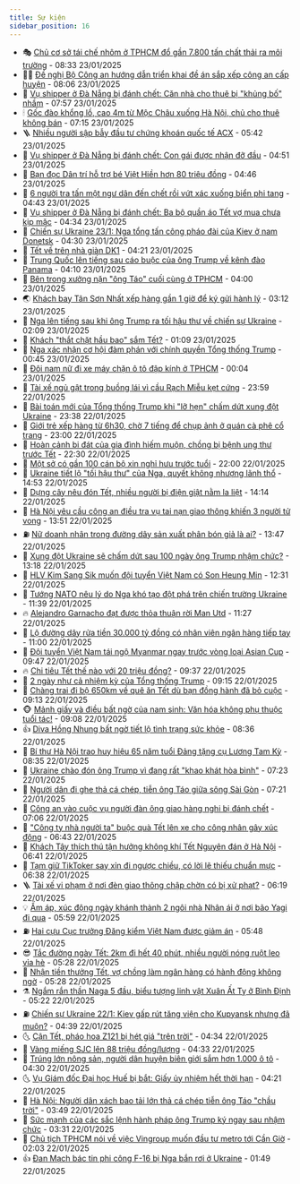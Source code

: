 ```yaml
---
title: Sự kiện
sidebar_position: 16
---
```


<!-- dantri-su-kien:START -->
- 🎭 [Chủ cơ sở tái chế nhôm ở TPHCM đổ gần 7.800 tấn chất thải ra môi trường](https://dantri.com.vn/phap-luat/chu-co-so-tai-che-nhom-o-tphcm-do-gan-7800-tan-chat-thai-ra-moi-truong-20250123151522328.htm) - 08:33 23/01/2025
- 👨‍🏫 [Đề nghị Bộ Công an hướng dẫn triển khai đề án sắp xếp công an cấp huyện](https://dantri.com.vn/xa-hoi/de-nghi-bo-cong-an-huong-dan-trien-khai-de-an-sap-xep-cong-an-cap-huyen-20250123150249146.htm) - 08:06 23/01/2025
- 🌮 [Vụ shipper ở Đà Nẵng bị đánh chết: Căn nhà cho thuê bị &quot;khủng bố&quot; nhầm](https://dantri.com.vn/xa-hoi/vu-shipper-o-da-nang-bi-danh-chet-can-nha-cho-thue-bi-khung-bo-nham-20250123115837151.htm) - 07:57 23/01/2025
- 🕯 [Gốc đào khổng lồ, cao 4m từ Mộc Châu xuống Hà Nội, chủ cho thuê không bán](https://dantri.com.vn/doi-song/goc-dao-khong-lo-cao-4m-tu-moc-chau-xuong-ha-noi-chu-cho-thue-khong-ban-20250123131408759.htm) - 07:15 23/01/2025
- 🪜 [Nhiều người sập bẫy đầu tư chứng khoán quốc tế ACX](https://dantri.com.vn/phap-luat/nhieu-nguoi-sap-bay-dau-tu-chung-khoan-quoc-te-acx-20250122193153784.htm) - 05:42 23/01/2025
- 🐘 [Vụ shipper ở Đà Nẵng bị đánh chết: Con gái được nhận đỡ đầu](https://dantri.com.vn/xa-hoi/vu-shipper-o-da-nang-bi-danh-chet-con-gai-duoc-nhan-do-dau-20250123114210813.htm) - 04:51 23/01/2025
- 🤔 [Bạn đọc Dân trí hỗ trợ bé Việt Hiền hơn 80 triệu đồng](https://dantri.com.vn/tam-long-nhan-ai/ban-doc-dan-tri-ho-tro-be-viet-hien-hon-80-trieu-dong-20250122061522241.htm) - 04:46 23/01/2025
- 🧠 [6 người tra tấn một ngư dân đến chết rồi vứt xác xuống biển phi tang](https://dantri.com.vn/phap-luat/6-nguoi-tra-tan-mot-ngu-dan-den-chet-roi-vut-xac-xuong-bien-phi-tang-20250123111300044.htm) - 04:43 23/01/2025
- 📝 [Vụ shipper ở Đà Nẵng bị đánh chết: Ba bộ quần áo Tết vợ mua chưa kịp mặc](https://dantri.com.vn/xa-hoi/vu-shipper-o-da-nang-bi-danh-chet-ba-bo-quan-ao-tet-vo-mua-chua-kip-mac-20250123103844320.htm) - 04:34 23/01/2025
- 🦏 [Chiến sự Ukraine 23/1: Nga tổng tấn công pháo đài của Kiev ở nam Donetsk](https://dantri.com.vn/the-gioi/chien-su-ukraine-231-nga-tong-tan-cong-phao-dai-cua-kiev-o-nam-donetsk-20250123110459418.htm) - 04:30 23/01/2025
- 🥰 [Tết về trên nhà giàn DK1](https://dantri.com.vn/xa-hoi/tet-ve-tren-nha-gian-dk1-20250123102701545.htm) - 04:21 23/01/2025
- 🤗 [Trung Quốc lên tiếng sau cáo buộc của ông Trump về kênh đào Panama](https://dantri.com.vn/the-gioi/trung-quoc-len-tieng-sau-cao-buoc-cua-ong-trump-ve-kenh-dao-panama-20250123103615733.htm) - 04:10 23/01/2025
- 🌈 [Bên trong xưởng nặn &quot;ông Táo&quot; cuối cùng ở TPHCM](https://dantri.com.vn/tet-2025/ben-trong-xuong-nan-ong-tao-cuoi-cung-o-tphcm-20250119175729729.htm) - 04:00 23/01/2025
- 🌏 [Khách bay Tân Sơn Nhất xếp hàng gần 1 giờ để ký gửi hành lý](https://dantri.com.vn/xa-hoi/khach-bay-tan-son-nhat-xep-hang-gan-1-gio-de-ky-gui-hanh-ly-20250123100601373.htm) - 03:12 23/01/2025
- 💄 [Nga lên tiếng sau khi ông Trump ra tối hậu thư về chiến sự Ukraine](https://dantri.com.vn/the-gioi/nga-len-tieng-sau-khi-ong-trump-ra-toi-hau-thu-ve-chien-su-ukraine-20250123084827507.htm) - 02:09 23/01/2025
- 👺 [Khách &quot;thắt chặt hầu bao&quot; sắm Tết?](https://dantri.com.vn/kinh-doanh/khach-that-chat-hau-bao-sam-tet-20250122164634538.htm) - 01:09 23/01/2025
- 👹 [Nga xác nhận cơ hội đàm phán với chính quyền Tổng thống Trump](https://dantri.com.vn/the-gioi/nga-xac-nhan-co-hoi-dam-phan-voi-chinh-quyen-tong-thong-trump-20250123072802067.htm) - 00:45 23/01/2025
- 🌊 [Đôi nam nữ đi xe máy chặn ô tô đập kính ở TPHCM](https://dantri.com.vn/xa-hoi/doi-nam-nu-di-xe-may-chan-o-to-dap-kinh-o-tphcm-20250123011131539.htm) - 00:04 23/01/2025
- 🤠 [Tài xế ngủ gật trong buồng lái vì cầu Rạch Miễu kẹt cứng](https://dantri.com.vn/xa-hoi/tai-xe-ngu-gat-trong-buong-lai-vi-cau-rach-mieu-ket-cung-20250123031115281.htm) - 23:59 22/01/2025
- 🎊 [Bài toán mới của Tổng thống Trump khi &quot;lỡ hẹn&quot; chấm dứt xung đột Ukraine](https://dantri.com.vn/the-gioi/bai-toan-moi-cua-tong-thong-trump-khi-lo-hen-cham-dut-xung-dot-ukraine-20250122160337315.htm) - 23:38 22/01/2025
- 🐘 [Giới trẻ xếp hàng từ 6h30, chờ 7 tiếng để chụp ảnh ở quán cà phê cổ trang](https://dantri.com.vn/tet-2025/gioi-tre-xep-hang-tu-6h30-cho-7-tieng-de-chup-anh-o-quan-ca-phe-co-trang-20250122004920541.htm) - 23:00 22/01/2025
- 💂 [Hoàn cảnh bi đát của gia đình hiếm muộn, chồng bị bệnh ung thư trước Tết](https://dantri.com.vn/tam-long-nhan-ai/hoan-canh-bi-dat-cua-gia-dinh-hiem-muon-chong-bi-benh-ung-thu-truoc-tet-20250122163453755.htm) - 22:30 22/01/2025
- 👹 [Một sở có gần 100 cán bộ xin nghỉ hưu trước tuổi](https://dantri.com.vn/lao-dong-viec-lam/mot-so-co-gan-100-can-bo-xin-nghi-huu-truoc-tuoi-20250122202901140.htm) - 22:00 22/01/2025
- 🦒 [Ukraine tiết lộ &quot;tối hậu thư&quot; của Nga, quyết không nhượng lãnh thổ](https://dantri.com.vn/the-gioi/ukraine-tiet-lo-toi-hau-thu-cua-nga-quyet-khong-nhuong-lanh-tho-20250122211543309.htm) - 14:53 22/01/2025
- 🗽 [Dựng cây nêu đón Tết, nhiều người bị điện giật nằm la liệt](https://dantri.com.vn/xa-hoi/dung-cay-neu-don-tet-nhieu-nguoi-bi-dien-giat-nam-la-liet-20250122205637004.htm) - 14:14 22/01/2025
- 💄 [Hà Nội yêu cầu công an điều tra vụ tai nạn giao thông khiến 3 người tử vong](https://dantri.com.vn/xa-hoi/ha-noi-yeu-cau-cong-an-dieu-tra-vu-tai-nan-giao-thong-khien-3-nguoi-tu-vong-20250122202329909.htm) - 13:51 22/01/2025
- ⛽️ [Nữ doanh nhân trong đường dây sản xuất phân bón giả là ai?](https://dantri.com.vn/phap-luat/nu-doanh-nhan-trong-duong-day-san-xuat-phan-bon-gia-la-ai-20250122195946406.htm) - 13:47 22/01/2025
- 🥷 [Xung đột Ukraine sẽ chấm dứt sau 100 ngày ông Trump nhậm chức?](https://dantri.com.vn/the-gioi/xung-dot-ukraine-se-cham-dut-sau-100-ngay-ong-trump-nham-chuc-20250122185753688.htm) - 13:18 22/01/2025
- 🤖 [HLV Kim Sang Sik muốn đội tuyển Việt Nam có Son Heung Min](https://dantri.com.vn/the-thao/hlv-kim-sang-sik-muon-doi-tuyen-viet-nam-co-son-heung-min-20250122192509968.htm) - 12:31 22/01/2025
- 🌊 [Tướng NATO nêu lý do Nga khó tạo đột phá trên chiến trường Ukraine](https://dantri.com.vn/the-gioi/tuong-nato-neu-ly-do-nga-kho-tao-dot-pha-tren-chien-truong-ukraine-20250122172451539.htm) - 11:39 22/01/2025
- 🔥 [Alejandro Garnacho đạt được thỏa thuận rời Man Utd](https://dantri.com.vn/the-thao/alejandro-garnacho-dat-duoc-thoa-thuan-roi-man-utd-20250122182712293.htm) - 11:27 22/01/2025
- 🦏 [Lộ đường dây rửa tiền 30.000 tỷ đồng có nhân viên ngân hàng tiếp tay](https://dantri.com.vn/phap-luat/lo-duong-day-rua-tien-30000-ty-dong-co-nhan-vien-ngan-hang-tiep-tay-20250122173624613.htm) - 11:00 22/01/2025
- 🐘 [Đội tuyển Việt Nam tái ngộ Myanmar ngay trước vòng loại Asian Cup](https://dantri.com.vn/the-thao/doi-tuyen-viet-nam-tai-ngo-myanmar-ngay-truoc-vong-loai-asian-cup-20250122162932478.htm) - 09:47 22/01/2025
- 🔥 [Chi tiêu Tết thế nào với 20 triệu đồng?](https://dantri.com.vn/kinh-doanh/chi-tieu-tet-the-nao-voi-20-trieu-dong-20250122125456183.htm) - 09:37 22/01/2025
- 💼 [2 ngày như cả nhiệm kỳ của Tổng thống Trump](https://dantri.com.vn/the-gioi/2-ngay-nhu-ca-nhiem-ky-cua-tong-thong-trump-20250122160259672.htm) - 09:15 22/01/2025
- 🚀 [Chàng trai đi bộ 650km về quê ăn Tết dù bạn đồng hành đã bỏ cuộc](https://dantri.com.vn/doi-song/chang-trai-di-bo-650km-ve-que-an-tet-du-ban-dong-hanh-da-bo-cuoc-20250122142217780.htm) - 09:13 22/01/2025
- 🐵 [Mảnh giấy và điều bất ngờ của nam sinh: Văn hóa không phụ thuộc tuổi tác!](https://dantri.com.vn/ban-doc/manh-giay-va-dieu-bat-ngo-cua-nam-sinh-van-hoa-khong-phu-thuoc-tuoi-tac-20250122153757981.htm) - 09:08 22/01/2025
- 👍 [Diva Hồng Nhung bất ngờ tiết lộ tình trạng sức khỏe](https://dantri.com.vn/giai-tri/diva-hong-nhung-bat-ngo-tiet-lo-tinh-trang-suc-khoe-20250122151933878.htm) - 08:36 22/01/2025
- 🚦 [Bí thư Hà Nội trao huy hiệu 65 năm tuổi Đảng tặng cụ Lương Tam Kỳ](https://dantri.com.vn/xa-hoi/bi-thu-ha-noi-trao-huy-hieu-65-nam-tuoi-dang-tang-cu-luong-tam-ky-20250122145747734.htm) - 08:35 22/01/2025
- 🥸 [Ukraine chào đón ông Trump vì đang rất &quot;khao khát hòa bình&quot;](https://dantri.com.vn/the-gioi/ukraine-chao-don-ong-trump-vi-dang-rat-khao-khat-hoa-binh-20250122111622679.htm) - 07:23 22/01/2025
- 🥷 [Người dân  đi ghe thả cá chép, tiễn ông Táo giữa sông Sài Gòn](https://dantri.com.vn/tet-2025/nguoi-dan-di-ghe-tha-ca-chep-tien-ong-tao-giua-song-sai-gon-20250122133216790.htm) - 07:21 22/01/2025
- 🤡 [Công an vào cuộc vụ người đàn ông giao hàng nghi bị đánh chết](https://dantri.com.vn/phap-luat/cong-an-vao-cuoc-vu-nguoi-dan-ong-giao-hang-nghi-bi-danh-chet-20250122132946189.htm) - 07:06 22/01/2025
- 🥳 [&quot;Công ty nhà người ta&quot; buộc quà Tết lên xe cho công nhân gây xúc động](https://dantri.com.vn/lao-dong-viec-lam/cong-ty-nha-nguoi-ta-buoc-qua-tet-len-xe-cho-cong-nhan-gay-xuc-dong-20250122123749267.htm) - 06:43 22/01/2025
- 🤩 [Khách Tây thích thú tận hưởng không khí Tết Nguyên đán ở Hà Nội](https://dantri.com.vn/du-lich/khach-tay-thich-thu-tan-huong-khong-khi-tet-nguyen-dan-o-ha-noi-20250122131022414.htm) - 06:41 22/01/2025
- 🎡 [Tạm giữ TikToker say xỉn đi ngược chiều, có lời lẽ thiếu chuẩn mực](https://dantri.com.vn/phap-luat/tam-giu-tiktoker-say-xin-di-nguoc-chieu-co-loi-le-thieu-chuan-muc-20250122132412895.htm) - 06:38 22/01/2025
- 🪜 [Tài xế vi phạm ở nơi đèn giao thông chập chờn có bị xử phạt?](https://dantri.com.vn/xa-hoi/tai-xe-vi-pham-o-noi-den-giao-thong-chap-chon-co-bi-xu-phat-20250122111224057.htm) - 06:19 22/01/2025
- 💡 [Ấm áp, xúc động ngày khánh thành 2 ngôi nhà Nhân ái ở nơi bão Yagi đi qua](https://dantri.com.vn/tam-long-nhan-ai/am-ap-xuc-dong-ngay-khanh-thanh-2-ngoi-nha-nhan-ai-o-noi-bao-yagi-di-qua-20250122113737592.htm) - 05:59 22/01/2025
- ⛽️ [Hai cựu Cục trưởng Đăng kiểm Việt Nam được giảm án](https://dantri.com.vn/phap-luat/hai-cuu-cuc-truong-dang-kiem-viet-nam-duoc-giam-an-20250122115322256.htm) - 05:48 22/01/2025
- 😎 [Tắc đường ngày Tết: 2km đi hết 40 phút, nhiều người nóng ruột leo vỉa hè](https://dantri.com.vn/doi-song/tac-duong-ngay-tet-2km-di-het-40-phut-nhieu-nguoi-nong-ruot-leo-via-he-20250122115545572.htm) - 05:28 22/01/2025
- 🗽 [Nhận tiền thưởng Tết, vợ chồng làm ngân hàng có hành động không ngờ](https://dantri.com.vn/lao-dong-viec-lam/nhan-tien-thuong-tet-vo-chong-lam-ngan-hang-co-hanh-dong-khong-ngo-20250122114728059.htm) - 05:28 22/01/2025
- ⚗️ [Ngắm rắn thần Naga 5 đầu, biểu tượng linh vật Xuân Ất Tỵ ở Bình Định](https://dantri.com.vn/du-lich/ngam-ran-than-naga-5-dau-bieu-tuong-linh-vat-xuan-at-ty-o-binh-dinh-20250121215334728.htm) - 05:22 22/01/2025
- ⛽️ [Chiến sự Ukraine 22/1: Kiev gấp rút tăng viện cho Kupyansk nhưng đã muộn?](https://dantri.com.vn/the-gioi/chien-su-ukraine-221-kiev-gap-rut-tang-vien-cho-kupyansk-nhung-da-muon-20250122111511470.htm) - 04:39 22/01/2025
- 🌜 [Cận Tết, pháo hoa Z121 bị hét giá &quot;trên trời&quot;](https://dantri.com.vn/kinh-doanh/can-tet-phao-hoa-z121-bi-het-gia-tren-troi-20250121173708506.htm) - 04:34 22/01/2025
- 🦩 [Vàng miếng SJC lên 88 triệu đồng/lượng](https://dantri.com.vn/kinh-doanh/vang-mieng-sjc-len-88-trieu-dongluong-20250121183431132.htm) - 04:33 22/01/2025
- 🦒 [Trúng lớn nông sản, người dân huyện biên giới sắm hơn 1.000 ô tô](https://dantri.com.vn/lao-dong-viec-lam/trung-lon-nong-san-nguoi-dan-huyen-bien-gioi-sam-hon-1000-o-to-20250121162611949.htm) - 04:30 22/01/2025
- 🌜 [Vụ Giám đốc Đại học Huế bị bắt: Giấy ủy nhiệm hết thời hạn](https://dantri.com.vn/phap-luat/vu-giam-doc-dai-hoc-hue-bi-bat-giay-uy-nhiem-het-thoi-han-20250122105841715.htm) - 04:21 22/01/2025
- 🐎 [Hà Nội: Người dân xách bao tải lớn thả cá chép tiễn ông Táo &quot;chầu trời&quot;](https://dantri.com.vn/xa-hoi/ha-noi-nguoi-dan-xach-bao-tai-lon-tha-ca-chep-tien-ong-tao-chau-troi-20250122102507907.htm) - 03:49 22/01/2025
- 🌋 [Sức mạnh của các sắc lệnh hành pháp ông Trump ký ngay sau nhậm chức](https://dantri.com.vn/the-gioi/suc-manh-cua-cac-sac-lenh-hanh-phap-ong-trump-ky-ngay-sau-nham-chuc-20250122101832866.htm) - 03:31 22/01/2025
- 🧰 [Chủ tịch TPHCM nói về việc Vingroup muốn đầu tư metro tới Cần Giờ](https://dantri.com.vn/xa-hoi/chu-tich-tphcm-noi-ve-viec-vingroup-muon-dau-tu-metro-toi-can-gio-20250122081218461.htm) - 02:03 22/01/2025
- 👍 [Đan Mạch bác tin phi công F-16 bị Nga bắn rơi ở Ukraine](https://dantri.com.vn/the-gioi/dan-mach-bac-tin-phi-cong-f-16-bi-nga-ban-roi-o-ukraine-20250122082809214.htm) - 01:49 22/01/2025<!-- dantri-su-kien:END -->
